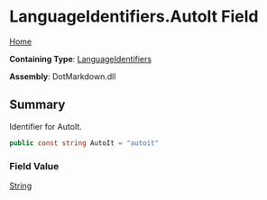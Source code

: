 # LanguageIdentifiers\.AutoIt Field

[Home](../../../README.md)

**Containing Type**: [LanguageIdentifiers](../README.md)

**Assembly**: DotMarkdown\.dll

## Summary

Identifier for AutoIt\.

```csharp
public const string AutoIt = "autoit"
```

### Field Value

[String](https://docs.microsoft.com/en-us/dotnet/api/system.string)

